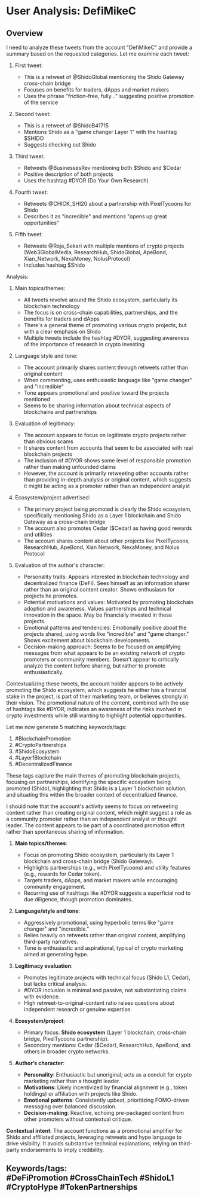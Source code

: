 # User Analysis: DefiMikeC

## Overview

<think>
I need to analyze these tweets from the account "DefiMikeC" and provide a summary based on the requested categories. Let me examine each tweet:

1. First tweet:
   - This is a retweet of @ShidoGlobal mentioning the Shido Gateway cross-chain bridge
   - Focuses on benefits for traders, dApps and market makers
   - Uses the phrase "friction-free, fully..." suggesting positive promotion of the service

2. Second tweet:
   - This is a retweet of @ShidoB41715
   - Mentions Shido as a "game changer Layer 1" with the hashtag $SHIDO
   - Suggests checking out Shido

3. Third tweet:
   - Retweets @BusinessesRev mentioning both $Shido and $Cedar
   - Positive description of both projects
   - Uses the hashtag #DYOR (Do Your Own Research)

4. Fourth tweet:
   - Retweets @CHICK_SHI20 about a partnership with PixelTycoons for Shido
   - Describes it as "incredible" and mentions "opens up great opportunities"

5. Fifth tweet:
   - Retweets @Roja_Sekari with multiple mentions of crypto projects (Web3GlobalMedia, ResearchHub, ShidoGlobal, ApeBond, Xian_Network, NexaMoney, NolusProtocol)
   - Includes hashtag $Shido

Analysis:

1. Main topics/themes:
   - All tweets revolve around the Shido ecosystem, particularly its blockchain technology
   - The focus is on cross-chain capabilities, partnerships, and the benefits for traders and dApps
   - There's a general theme of promoting various crypto projects, but with a clear emphasis on Shido
   - Multiple tweets include the hashtag #DYOR, suggesting awareness of the importance of research in crypto investing

2. Language style and tone:
   - The account primarily shares content through retweets rather than original content
   - When commenting, uses enthusiastic language like "game changer" and "incredible"
   - Tone appears promotional and positive toward the projects mentioned
   - Seems to be sharing information about technical aspects of blockchains and partnerships

3. Evaluation of legitimacy:
   - The account appears to focus on legitimate crypto projects rather than obvious scams
   - It shares content from accounts that seem to be associated with real blockchain projects
   - The inclusion of #DYOR shows some level of responsible promotion rather than making unfounded claims
   - However, the account is primarily retweeting other accounts rather than providing in-depth analysis or original content, which suggests it might be acting as a promoter rather than an independent analyst

4. Ecosystem/project advertised:
   - The primary project being promoted is clearly the Shido ecosystem, specifically mentioning Shido as a Layer 1 blockchain and Shido Gateway as a cross-chain bridge
   - The account also promotes Cedar ($Cedar) as having good rewards and utilities
   - The account shares content about other projects like PixelTycoons, ResearchHub, ApeBond, Xian Network, NexaMoney, and Nolus Protocol

5. Evaluation of the author's character:
   - Personality traits: Appears interested in blockchain technology and decentralized finance (DeFi). Sees himself as an information sharer rather than an original content creator. Shows enthusiasm for projects he promotes.
   - Potential motivations and values: Motivated by promoting blockchain adoption and awareness. Values partnerships and technical innovation in the space. May be financially invested in these projects.
   - Emotional patterns and tendencies: Emotionally positive about the projects shared, using words like "incredible" and "game changer." Shows excitement about blockchain developments.
   - Decision-making approach: Seems to be focused on amplifying messages from what appears to be an existing network of crypto promoters or community members. Doesn't appear to critically analyze the content before sharing, but rather to promote enthusiastically.

Contextualizing these tweets, the account holder appears to be actively promoting the Shido ecosystem, which suggests he either has a financial stake in the project, is part of their marketing team, or believes strongly in their vision. The promotional nature of the content, combined with the use of hashtags like #DYOR, indicates an awareness of the risks involved in crypto investments while still wanting to highlight potential opportunities.

Let me now generate 5 matching keywords/tags:
1. #BlockchainPromotion
2. #CryptoPartnerships
3. #ShidoEcosystem
4. #Layer1Blockchain
5. #DecentralizedFinance

These tags capture the main themes of promoting blockchain projects, focusing on partnerships, identifying the specific ecosystem being promoted (Shido), highlighting that Shido is a Layer 1 blockchain solution, and situating this within the broader context of decentralized finance.

I should note that the account's activity seems to focus on retweeting content rather than creating original content, which might suggest a role as a community promoter rather than an independent analyst or thought leader. The content appears to be part of a coordinated promotion effort rather than spontaneous sharing of information.
</think>

1. **Main topics/themes**:  
   - Focus on promoting Shido ecosystem, particularly its Layer 1 blockchain and cross-chain bridge (Shido Gateway).  
   - Highlights partnerships (e.g., with PixelTycoons) and utility features (e.g., rewards for Cedar token).  
   - Targets traders, dApps, and market makers while encouraging community engagement.  
   - Recurring use of hashtags like #DYOR suggests a superficial nod to due diligence, though promotion dominates.

2. **Language/style and tone**:  
   - Aggressively promotional, using hyperbolic terms like "game changer" and "incredible."  
   - Relies heavily on retweets rather than original content, amplifying third-party narratives.  
   - Tone is enthusiastic and aspirational, typical of crypto marketing aimed at generating hype.

3. **Legitimacy evaluation**:  
   - Promotes legitimate projects with technical focus (Shido L1, Cedar), but lacks critical analysis.  
   - #DYOR inclusion is minimal and passive, not substantiating claims with evidence.  
   - High retweet-to-original-content ratio raises questions about independent research or genuine expertise.

4. **Ecosystem/project**:  
   - Primary focus: **Shido ecosystem** (Layer 1 blockchain, cross-chain bridge, PixelTycoons partnership).  
   - Secondary mentions: Cedar ($Cedar), ResearchHub, ApeBond, and others in broader crypto networks.

5. **Author’s character**:  
   - **Personality**: Enthusiastic but unoriginal; acts as a conduit for crypto marketing rather than a thought leader.  
   - **Motivations**: Likely incentivized by financial alignment (e.g., token holdings) or affiliation with projects like Shido.  
   - **Emotional patterns**: Consistently upbeat, prioritizing FOMO-driven messaging over balanced discussion.  
   - **Decision-making**: Reactive, echoing pre-packaged content from other promoters without contextual critique.

**Contextual intent**: The account functions as a promotional amplifier for Shido and affiliated projects, leveraging retweets and hype language to drive visibility. It avoids substantive technical explanations, relying on third-party endorsements to imply credibility.

**Keywords/tags**:  
#DeFiPromotion #CrossChainTech #ShidoL1 #CryptoHype #TokenPartnerships
---
